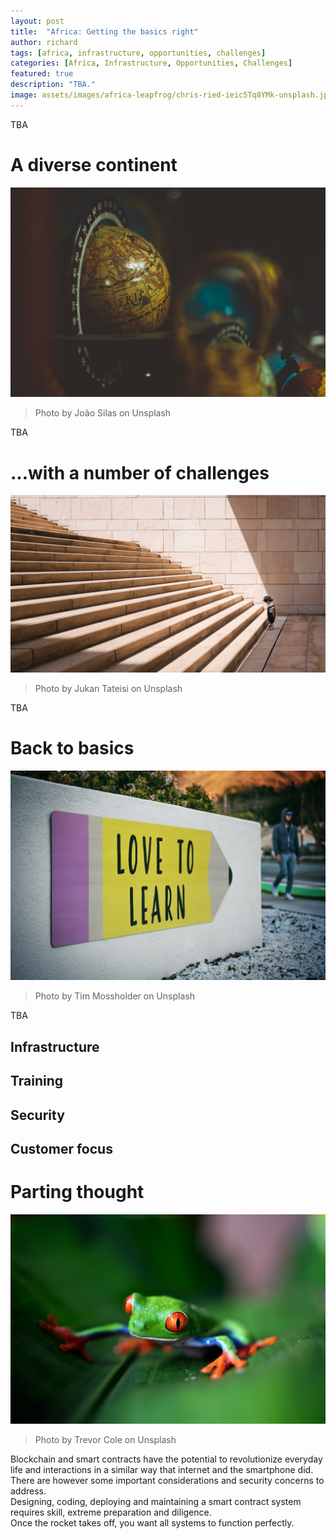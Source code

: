 ```yaml
---
layout: post
title:  "Africa: Getting the basics right"
author: richard
tags: [africa, infrastructure, opportunities, challenges]
categories: [Africa, Infrastructure, Opportunities, Challenges]
featured: true
description: "TBA."
image: assets/images/africa-leapfrog/chris-ried-ieic5Tq8YMk-unsplash.jpg
---
```


TBA 

# A diverse continent

![Africa](../assets/images/africa-leapfrog/joao-silas-qEL9_TmC1nY-unsplash.jpg)
> Photo by João Silas on Unsplash

TBA

# ...with a number of challenges

![Challenges](../assets/images/africa-leapfrog/jukan-tateisi-bJhT_8nbUA0-unsplash.jpg)
> Photo by Jukan Tateisi on Unsplash

TBA 

# Back to basics

![Learning](../assets/images/africa-leapfrog/tim-mossholder-WE_Kv_ZB1l0-unsplash.jpg)
> Photo by Tim Mossholder on Unsplash

TBA 

## Infrastructure

## Training

## Security

## Customer focus

# Parting thought

![Quiet frog](../assets/images/africa-leapfrog/trevor-cole-BP1X2k_p0p0-unsplash.jpg)
> Photo by Trevor Cole on Unsplash

Blockchain and smart contracts have the potential to revolutionize everyday life and interactions in a similar way that 
internet and the smartphone did.  
There are however some important considerations and security concerns to address.  
Designing, coding, deploying and maintaining a smart contract system requires skill, extreme preparation and diligence.  
Once the rocket takes off, you want all systems to function perfectly.



  